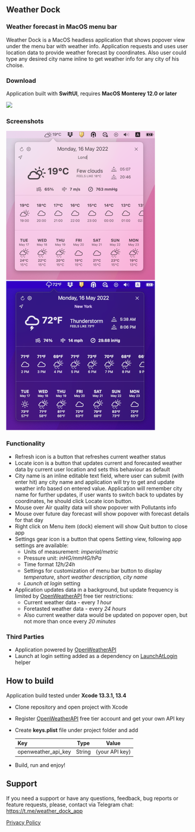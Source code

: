 ## Weather Dock
### Weather forecast in MacOS menu bar
Weather Dock is a MacOS headless application that shows popover view under the menu bar with weather info. Application requests and uses user location data to provide weather forecast by coordinates. Also user could type any desired city name inline to get weather info for any city of his choise.
### Download
Application built with **SwiftUI**, requires **MacOS Monterey 12.0 or later**

[![](https://tools.applemediaservices.com/api/badges/download-on-the-mac-app-store/black/en-us?size=250x83&releaseDate=1615852800)](https://apps.apple.com/app/id1624480719)
### Screenshots
![Light mode screenshot](/docs/images/screen1.png "Light mode screenshot") ![Dark mode screenshot](/docs/images/screen2.png "Dark mode screenshot")
### Functionality
- Refresh icon is a button that refreshes current weather status
- Locate icon is a button that updates current and forecasted weather data by current user location and sets this behaviour as default
- City name is an inline editable text field, where user can submit (with enter hit) any city name and application will try to get and update weather info based on entered value. Application will remember city name for further updates, if user wants to switch back to updates by coordinates, he should click Locate icon button.
- Mouse over Air quality data will show popover with Pollutants info
- Mouse over future day forecast will show popover with forecast details for that day
- Right click on Menu item (dock) element will show Quit button to close app 
- Settings gear icon is a button that opens Setting view, following app settings are available:
    - Units of measurement: *imperial/metric*
    - Pressure unit: *inHG/mmHG/hPa*
    - Time format *12h/24h*
    - Settings for customization of menu bar button to display *temperature, short weather description, city name*
    - *Launch at login* setting
- Application updates data in a background, but update frequency is limited by [OpenWeatherAPI](https://openweathermap.org/api) free tier restrictions: 
    - Current weather data - every *1 hour*
    - Foretasted weather data - every *24 hours*
    - Also current weather data would be updated on popover open, but not more than once every *20 minutes*
    
### Third Parties
 - Application powered by [OpenWeatherAPI](https://openweathermap.org/api)
 - Launch at login setting added as a dependency on [LaunchAtLogin](https://github.com/sindresorhus/LaunchAtLogin) helper
 
## How to build
Application build tested under **Xcode 13.3.1, 13.4**
- Clone repository and open project with Xcode
- Register [OpenWeatherAPI](https://openweathermap.org/api) free tier account and get your own API key
- Create **keys.plist** file under project folder and add 

    | Key | Type | Value |
    | ------------- |:-------------:|:-------------:|
    | openweather_api_key | String | {your API key} |
- Build, run and enjoy!

## Support
If you need a support or have any questions, feedback, bug reports or feature requests, please, contact via Telegram chat: https://t.me/weather_dock_app

[Privacy Policy](https://alexstepanischev.github.io/WeatherDock/)
